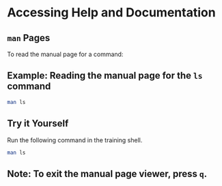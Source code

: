 # Accessing Help and Documentation

## `man` Pages

To read the manual page for a command:
## Example: Reading the manual page for the `ls` command
```bash
man ls
```
## Try it Yourself
Run the following command in the training shell.
```bash
man ls
```
**Note**: 
To exit the manual page viewer, press `q`.
---
